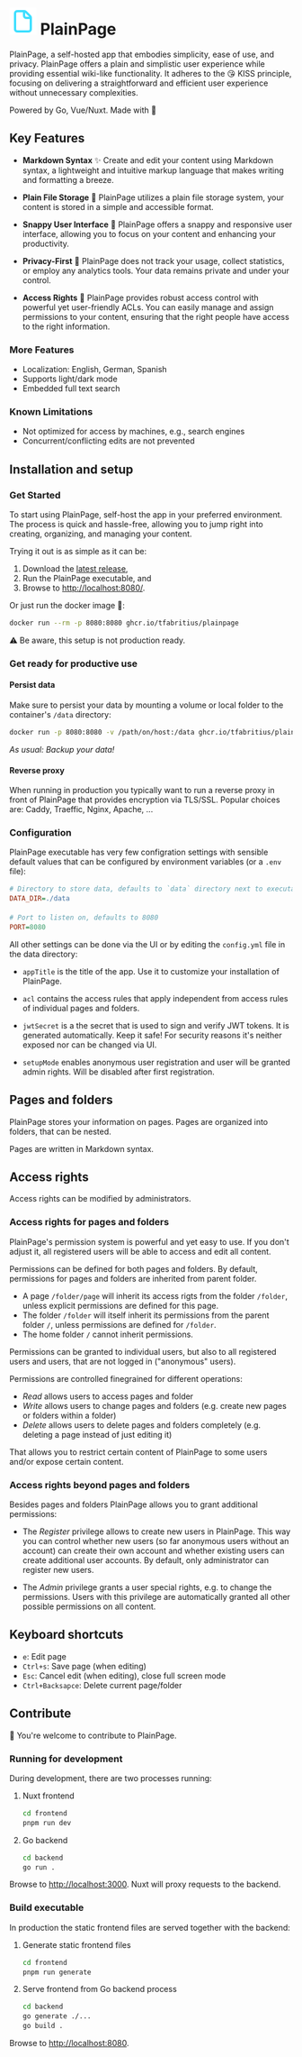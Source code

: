 # ![Logo](frontend/public/favicon.svg) PlainPage

PlainPage, a self-hosted app that embodies simplicity, ease of use, and privacy. PlainPage offers a plain and simplistic user experience while providing essential wiki-like functionality. It adheres to the 😘 KISS principle, focusing on delivering a straightforward and efficient user experience without unnecessary complexities.

Powered by Go, Vue/Nuxt. Made with 💖

## Key Features

- **Markdown Syntax** ✨ Create and edit your content using Markdown syntax, a lightweight and intuitive markup language that makes writing and formatting a breeze.

- **Plain File Storage** 🤩 PlainPage utilizes a plain file storage system, your content is stored in a simple and accessible format.

- **Snappy User Interface** 🚀 PlainPage offers a snappy and responsive user interface, allowing you to focus on your content and enhancing your productivity.

- **Privacy-First** 🛑 PlainPage does not track your usage, collect statistics, or employ any analytics tools. Your data remains private and under your control.

- **Access Rights** 🔐 PlainPage provides robust access control with powerful yet user-friendly ACLs. You can easily manage and assign permissions to your content, ensuring that the right people have access to the right information.

### More Features

- Localization: English, German, Spanish
- Supports light/dark mode
- Embedded full text search

### Known Limitations

- Not optimized for access by machines, e.g., search engines
- Concurrent/conflicting edits are not prevented

## Installation and setup

### Get Started

To start using PlainPage, self-host the app in your preferred environment. The process is quick and hassle-free, allowing you to jump right into creating, organizing, and managing your content.

Trying it out is as simple as it can be:

1. Download the [latest release](https://github.com/tfabritius/plainpage/releases/latest),
2. Run the PlainPage executable, and
3. Browse to <http://localhost:8080/>.

Or just run the docker image 🔋:

```bash
docker run --rm -p 8080:8080 ghcr.io/tfabritius/plainpage
```

⚠️ Be aware, this setup is not production ready.

### Get ready for productive use

#### Persist data

Make sure to persist your data by mounting a volume or local folder to the container's `/data` directory:
```bash
docker run -p 8080:8080 -v /path/on/host:/data ghcr.io/tfabritius/plainpage
```

_As usual: Backup your data!_

#### Reverse proxy

When running in production you typically want to run a reverse proxy in front of PlainPage that provides encryption via TLS/SSL. Popular choices are: Caddy, Traeffic, Nginx, Apache, ...

### Configuration

PlainPage executable has very few configration settings with sensible default values that can be configured by environment variables (or a `.env` file):

```ini
# Directory to store data, defaults to `data` directory next to executable
DATA_DIR=./data

# Port to listen on, defaults to 8080
PORT=8080
```

All other settings can be done via the UI or by editing the `config.yml` file in the data directory:

- `appTitle` is the title of the app. Use it to customize your installation of PlainPage.

- `acl` contains the access rules that apply independent from access rules of individual pages and folders.

- `jwtSecret` is a the secret that is used to sign and verify JWT tokens. It is generated automatically. Keep it safe! For security reasons it's neither exposed nor can be changed via UI.

- `setupMode` enables anonymous user registration and user will be granted admin rights. Will be disabled after first registration.

## Pages and folders

PlainPage stores your information on pages. Pages are organized into folders, that can be nested.

Pages are written in Markdown syntax.

## Access rights

Access rights can be modified by administrators.

### Access rights for pages and folders

PlainPage's permission system is powerful and yet easy to use. If you don't adjust it, all registered users will be able to access and edit all content.

Permissions can be defined for both pages and folders. By default, permissions for pages and folders are inherited from parent folder.

- A page `/folder/page` will inherit its access rigts from the folder `/folder`, unless explicit permissions are defined for this page.
- The folder `/folder` will itself inherit its permissions from the parent folder `/`, unless permissions are defined for `/folder`.
- The home folder `/` cannot inherit permissions.

Permissions can be granted to individual users, but also to all registered users and users, that are not logged in ("anonymous" users).

Permissions are controlled finegrained for different operations:

- *Read* allows users to access pages and folder
- *Write* allows users to change pages and folders (e.g. create new pages or folders within a folder)
- *Delete* allows users to delete pages and folders completely (e.g. deleting a page instead of just editing it)

That allows you to restrict certain content of PlainPage to some users and/or expose certain content.

### Access rights beyond pages and folders

Besides pages and folders PlainPage allows you to grant additional permissions:

- The *Register* privilege allows to create new users in PlainPage. This way you can control whether new users (so far anonymous users without an account) can create their own account and whether existing users can create additional user accounts. By default, only administrator can register new users.

- The *Admin* privilege grants a user special rights, e.g. to change the permissions. Users with this privilege are automatically granted all other possible permissions on all content.

## Keyboard shortcuts

- `e`: Edit page
- `Ctrl+s`: Save page (when editing)
- `Esc`: Cancel edit (when editing), close full screen mode
- `Ctrl+Backsapce`: Delete current page/folder

## Contribute

🤩 You're welcome to contribute to PlainPage.

### Running for development

During development, there are two processes running:

1. Nuxt frontend

    ```bash
    cd frontend
    pnpm run dev
    ```

2. Go backend

    ```bash
    cd backend
    go run .
    ```

Browse to [http://localhost:3000](http://localhost:3000). Nuxt will proxy requests to the backend.

### Build executable

In production the static frontend files are served together with the backend:

1. Generate static frontend files

    ```bash
    cd frontend
    pnpm run generate
    ```

2. Serve frontend from Go backend process

    ```bash
    cd backend
    go generate ./...
    go build .
    ```

Browse to [http://localhost:8080](http://localhost:8080).
